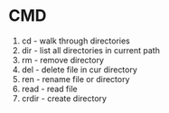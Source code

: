 # CMD
1. cd - walk through directories
2. dir - list all directories in current path
3. rm - remove directory
4. del - delete file in cur directory
5. ren - rename file or directory
6. read - read file
7. crdir - create directory
